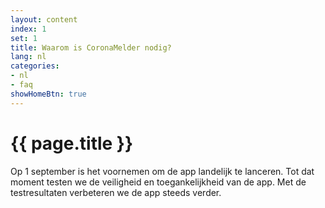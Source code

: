 ```yaml
---
layout: content
index: 1
set: 1
title: Waarom is CoronaMelder nodig?
lang: nl
categories:
- nl
- faq
showHomeBtn: true
---
```


# {{ page.title }}

Op 1 september is het voornemen om de app landelijk te lanceren. Tot dat moment testen we de veiligheid en toegankelijkheid van de app. Met de testresultaten verbeteren we de app steeds verder.

